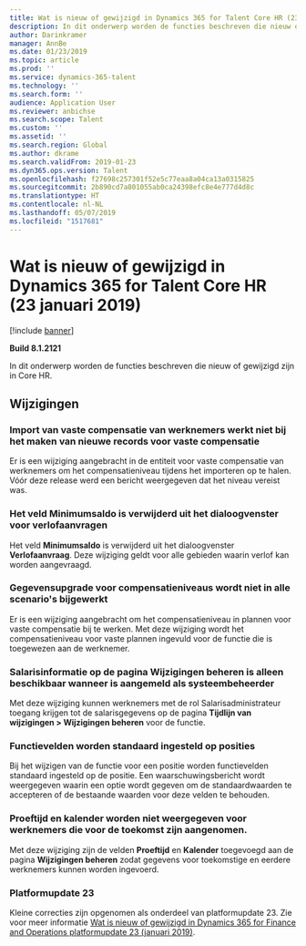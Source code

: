 ```yaml
---
title: Wat is nieuw of gewijzigd in Dynamics 365 for Talent Core HR (23 januari 2019)
description: In dit onderwerp worden de functies beschreven die nieuw of gewijzigd zijn in Microsoft Dynamics 365 for Talent Core HR.
author: Darinkramer
manager: AnnBe
ms.date: 01/23/2019
ms.topic: article
ms.prod: ''
ms.service: dynamics-365-talent
ms.technology: ''
ms.search.form: ''
audience: Application User
ms.reviewer: anbichse
ms.search.scope: Talent
ms.custom: ''
ms.assetid: ''
ms.search.region: Global
ms.author: dkrame
ms.search.validFrom: 2019-01-23
ms.dyn365.ops.version: Talent
ms.openlocfilehash: f27698c257301f52e5c77eaa8a04ca13a0315825
ms.sourcegitcommit: 2b890cd7a801055ab0ca24398efc8e4e777d4d8c
ms.translationtype: HT
ms.contentlocale: nl-NL
ms.lasthandoff: 05/07/2019
ms.locfileid: "1517681"
---
```

# <a name="whats-new-or-changed-in-dynamics-365-for-talent-core-hr-january-23-2019"></a>Wat is nieuw of gewijzigd in Dynamics 365 for Talent Core HR (23 januari 2019)

[!include [banner](includes/banner.md)]

**Build 8.1.2121**

In dit onderwerp worden de functies beschreven die nieuw of gewijzigd zijn in Core HR.

## <a name="changes"></a>Wijzigingen

### <a name="import-of-employee-fixed-compensation-not-working-when-creating-new-fixed-compensation-records"></a>Import van vaste compensatie van werknemers werkt niet bij het maken van nieuwe records voor vaste compensatie
Er is een wijziging aangebracht in de entiteit voor vaste compensatie van werknemers om het compensatieniveau tijdens het importeren op te halen. Vóór deze release werd een bericht weergegeven dat het niveau vereist was.

### <a name="remove-the-minimum-balance-field-from-the-time-off-request-dialog-box"></a>Het veld Minimumsaldo is verwijderd uit het dialoogvenster voor verlofaanvragen
Het veld **Minimumsaldo** is verwijderd uit het dialoogvenster **Verlofaanvraag**. Deze wijziging geldt voor alle gebieden waarin verlof kan worden aangevraagd.

### <a name="data-upgrade-for-compensation-levels-not-updating-in-all-scenarios"></a>Gegevensupgrade voor compensatieniveaus wordt niet in alle scenario's bijgewerkt
Er is een wijziging aangebracht om het compensatieniveau in plannen voor vaste compensatie bij te werken. Met deze wijziging wordt het compensatieniveau voor vaste plannen ingevuld voor de functie die is toegewezen aan de werknemer.

### <a name="payroll-information-in-the-manage-changes-page-is-only-available-when-logged-in-as-system-administrator"></a>Salarisinformatie op de pagina Wijzigingen beheren is alleen beschikbaar wanneer is aangemeld als systeembeheerder
Met deze wijziging kunnen werknemers met de rol Salarisadministrateur toegang krijgen tot de salarisgegevens op de pagina **Tijdlijn van wijzigingen > Wijzigingen beheren** voor de functie.

### <a name="job-fields-default-to-positions"></a>Functievelden worden standaard ingesteld op posities
Bij het wijzigen van de functie voor een positie worden functievelden standaard ingesteld op de positie. Een waarschuwingsbericht wordt weergegeven waarin een optie wordt gegeven om de standaardwaarden te accepteren of de bestaande waarden voor deze velden te behouden.

### <a name="probation-period-and-calendar-are-not-displayed-for-future-hired-employees"></a>Proeftijd en kalender worden niet weergegeven voor werknemers die voor de toekomst zijn aangenomen.
Met deze wijziging zijn de velden **Proeftijd** en **Kalender** toegevoegd aan de pagina **Wijzigingen beheren** zodat gegevens voor toekomstige en eerdere werknemers kunnen worden ingevoerd.

### <a name="platform-update-23"></a>Platformupdate 23
Kleine correcties zijn opgenomen als onderdeel van platformupdate 23. Zie voor meer informatie [Wat is nieuw of gewijzigd in Dynamics 365 for Finance and Operations platformupdate 23 (januari 2019)](https://docs.microsoft.com/en-us/dynamics365/unified-operations/fin-and-ops/get-started/whats-new-platform-update-23). 
